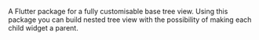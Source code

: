 A Flutter package for a fully customisable base tree view. 
Using this package you can build nested tree view with the possibility of making each child widget a parent.
